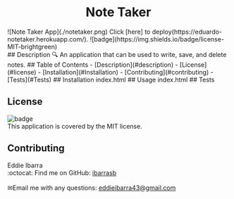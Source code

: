 <h1 align="center">Note Taker</h1>
![Note Taker App](./notetaker.png)
Click [here] to deploy(https://eduardo-notetaker.herokuapp.com/).
![badge](https://img.shields.io/badge/license-MIT-brightgreen)<br />
## Description
🔍 An application that can be used to write, save, and delete notes. 
## Table of Contents
- [Description](#description)
- [License](#license)
- [Installation](#Installation)
- [Contributing](#contributing)
- [Tests](#Tests)
## Installation
index.html
## Usage
index.html
## Tests

## License
![badge](https://img.shields.io/badge/license-MIT-brightgreen)
<br />
This application is covered by the MIT license. 
## Contributing
Eddie Ibarra
<br />
:octocat: Find me on GitHub: [ibarrasb](https://github.com/ibarrasb)<br />
<br />
✉Email me with any questions: eddieibarra43@gmail.com<br /><br />
